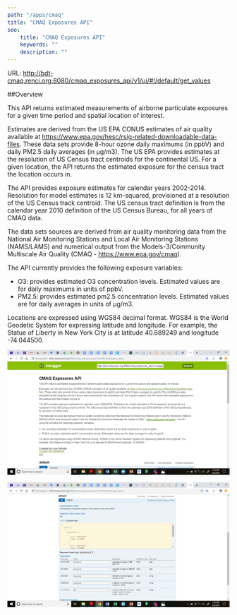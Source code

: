 ```yaml
---
path: "/apps/cmaq"
title: "CMAQ Exposures API"
seo:
    title: "CMAQ Exposures API"
    keywords: ""
    description: ""
---
```


URL: http://bdt-cmaq.renci.org:8080/cmaq_exposures_api/v1/ui/#!/default/get_values

##Overview

This API returns estimated measurements of airborne particulate exposures for a given time period and spatial location of interest.

Estimates are derived from the US EPA CONUS estimates of air quality available at https://www.epa.gov/hesc/rsig-related-downloadable-data-files. These data sets provide 8-hour ozone daily maximums (in ppbV) and daily PM2.5 daily averages (in µg/m3). The US EPA provides estimates at the resolution of US Census tract centroids for the continental US. For a given location, the API returns the estimated exposure for the census tract the location occurs in.

The API provides exposure estimates for calendar years 2002-2014. Resolution for model estimates is 12 km-squared, provisioned at a resolution of the US Census track centroid. The US census tract definition is from the calendar year 2010 definition of the US Census Bureau, for all years of CMAQ data.

The data sets sources are derived from air quality monitoring data from the National Air Monitoring Stations and Local Air Monitoring Stations (NAMS/LAMS) and numerical output from the Models-3/Community Multiscale Air Quality (CMAQ - https://www.epa.gov/cmaq).

The API currently provides the following exposure variables:

- O3: provides estimated O3 concentration levels. Estimated values are for daily maximums in units of ppbV.
- PM2.5: provides estimated pm2.5 concentration levels. Estimated values are for daily averages in units of µg/m3.

Locations are expressed using WGS84 decimal format. WGS84 is the World Geodetic System for expressing latitude and longitude. For example, the Statue of Liberty in New York City is at latitude 40.689249 and longitude -74.044500.

![Screenshot of CMAQ Exposures API in Swagger](cmaq-swagger.png)

![Screenshot depicting details about the values endpoint of the CMAQ Exposures API](cmaq-values-endpoint.png)
